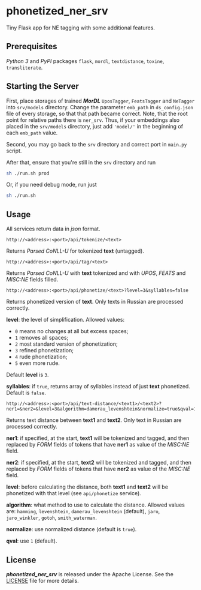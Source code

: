 # phonetized_ner_srv

Tiny Flask app for NE tagging with some additional features.

## Prerequisites

*Python 3* and *PyPI* packages `flask`, `mordl`, `textdistance`, `toxine`,
`transliterate`.

## Starting the Server

First, place storages of trained ***MorDL*** `UposTagger`, `FeatsTagger` and
`NeTagger` into `srv/models` directory. Change the parameter `emb_path` in
`ds_config.json` file of every storage, so that that path became correct.
Note, that the root point for relative paths there is `ner_srv`. Thus, if your
embeddings also placed in the `srv/models` directory, just add `'model/'` in
the beginning of each `emb_path` value.

Second, you may go back to the `srv` directory and correct port in `main.py`
script.

After that, ensure that you're still in the `srv` directory and run
```sh
sh ./run.sh prod
```

Or, if you need debug mode, run just
```sh
sh ./run.sh
```

## Usage

All services return data in *json* format.

```
http://<address>:<port>/api/tokenize/<text>
```
Returns *Parsed CoNLL-U* for tokenized **text** (untagged).

```
http://<address>:<port>/api/tag/<text>
```
Returns *Parsed CoNLL-U* with **text** tokenized and with *UPOS*, *FEATS* and
*MISC:NE* fields filled.

```
http://<address>:<port>/api/phonetize/<text>?level=3&syllables=false
```
Returns phonetized version of **text**. Only texts in Russian are processed
correctly.

**level**: the level of simplification. Allowed values:
- `0` means no changes at all but excess spaces;
- `1` removes all spaces;
- `2` most standard version of phonetization;
- `3` refined phonetization;
- `4` rude phonetization;
- `5` even more rude.

Default **level** is `3`.

**syllables**: if `true`, returns array of syllables instead of just **text**
phonetized. Default is `false`.

```
http://<address>:<port>/api/text-distance/<text1>/<text2>?ner1=&ner2=&level=3&algorithm=damerau_levenshtein&normalize=true&qval=1
```
Returns text distance between **text1** and **text2**. Only text in Russian
are processed correctly.

**ner1**: if specified, at the start, **text1** will be tokenized and tagged,
and then replaced by *FORM* fields of tokens that have **ner1** as value of
the *MISC:NE* field.

**ner2**: if specified, at the start, **text2** will be tokenized and tagged,
and then replaced by *FORM* fields of tokens that have **ner2** as value of
the *MISC:NE* field.

**level**: before calculating the distance, both **text1** and **text2** will
be phonetized with that level (see `api/phonetize` service).

**algorithm**: what method to use to calculate the distance. Allowed
values are: `hamming`, `levenshtein`, `damerau_levenshtein` (default),
`jaro`, `jaro_winkler`, `gotoh`, `smith_waterman`.

**normalize**: use normalized distance (default is `true`).

**qval**: use `1` (default).

## License

***phonetized_ner_srv*** is released under the Apache License. See the
[LICENSE](https://github.com/fostroll/ner_srv/blob/master/LICENSE) file for
more details.
